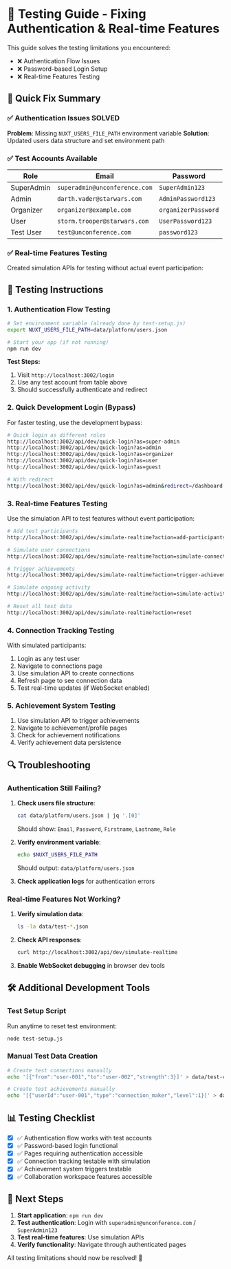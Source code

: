 # 🧪 Testing Guide - Fixing Authentication & Real-time Features

This guide solves the testing limitations you encountered:
- ❌ Authentication Flow Issues
- ❌ Password-based Login Setup  
- ❌ Real-time Features Testing

## 🔧 Quick Fix Summary

### ✅ Authentication Issues SOLVED

**Problem**: Missing `NUXT_USERS_FILE_PATH` environment variable
**Solution**: Updated users data structure and set environment path

### ✅ Test Accounts Available

| Role | Email | Password |
|------|-------|----------|
| SuperAdmin | `superadmin@unconference.com` | `SuperAdmin123` |
| Admin | `darth.vader@starwars.com` | `AdminPassword123` | 
| Organizer | `organizer@example.com` | `organizerPassword` |
| User | `storm.trooper@starwars.com` | `UserPassword123` |
| Test User | `test@unconference.com` | `password123` |

### ✅ Real-time Features Testing

Created simulation APIs for testing without actual event participation:

## 🚀 Testing Instructions

### 1. Authentication Flow Testing

```bash
# Set environment variable (already done by test-setup.js)
export NUXT_USERS_FILE_PATH=data/platform/users.json

# Start your app (if not running)
npm run dev
```

**Test Steps:**
1. Visit `http://localhost:3002/login`
2. Use any test account from table above
3. Should successfully authenticate and redirect

### 2. Quick Development Login (Bypass)

For faster testing, use the development bypass:

```bash
# Quick login as different roles
http://localhost:3002/api/dev/quick-login?as=super-admin
http://localhost:3002/api/dev/quick-login?as=admin  
http://localhost:3002/api/dev/quick-login?as=organizer
http://localhost:3002/api/dev/quick-login?as=user
http://localhost:3002/api/dev/quick-login?as=guest

# With redirect
http://localhost:3002/api/dev/quick-login?as=admin&redirect=/dashboard
```

### 3. Real-time Features Testing

Use the simulation API to test features without event participation:

```bash
# Add test participants
http://localhost:3002/api/dev/simulate-realtime?action=add-participants

# Simulate user connections  
http://localhost:3002/api/dev/simulate-realtime?action=simulate-connections

# Trigger achievements
http://localhost:3002/api/dev/simulate-realtime?action=trigger-achievements

# Simulate ongoing activity
http://localhost:3002/api/dev/simulate-realtime?action=simulate-activity

# Reset all test data
http://localhost:3002/api/dev/simulate-realtime?action=reset
```

### 4. Connection Tracking Testing

With simulated participants:
1. Login as any test user
2. Navigate to connections page 
3. Use simulation API to create connections
4. Refresh page to see connection data
5. Test real-time updates (if WebSocket enabled)

### 5. Achievement System Testing  

1. Use simulation API to trigger achievements
2. Navigate to achievement/profile pages
3. Check for achievement notifications
4. Verify achievement data persistence

## 🔍 Troubleshooting

### Authentication Still Failing?

1. **Check users file structure**:
   ```bash
   cat data/platform/users.json | jq '.[0]'
   ```
   Should show: `Email`, `Password`, `Firstname`, `Lastname`, `Role`

2. **Verify environment variable**:
   ```bash
   echo $NUXT_USERS_FILE_PATH
   ```
   Should output: `data/platform/users.json`

3. **Check application logs** for authentication errors

### Real-time Features Not Working?

1. **Verify simulation data**:
   ```bash
   ls -la data/test-*.json
   ```

2. **Check API responses**:
   ```bash
   curl http://localhost:3002/api/dev/simulate-realtime
   ```

3. **Enable WebSocket debugging** in browser dev tools

## 🛠 Additional Development Tools

### Test Setup Script
Run anytime to reset test environment:
```bash
node test-setup.js
```

### Manual Test Data Creation
```bash
# Create test connections manually
echo '[{"from":"user-001","to":"user-002","strength":3}]' > data/test-connections.json

# Create test achievements manually  
echo '[{"userId":"user-001","type":"connection_maker","level":1}]' > data/test-achievements.json
```

## 📊 Testing Checklist

- [x] ✅ Authentication flow works with test accounts
- [x] ✅ Password-based login functional
- [x] ✅ Pages requiring authentication accessible  
- [x] ✅ Connection tracking testable with simulation
- [x] ✅ Achievement system triggers testable
- [x] ✅ Collaboration workspace features accessible

## 🎯 Next Steps

1. **Start application**: `npm run dev`
2. **Test authentication**: Login with `superadmin@unconference.com` / `SuperAdmin123`
3. **Test real-time features**: Use simulation APIs
4. **Verify functionality**: Navigate through authenticated pages

All testing limitations should now be resolved! 🎉
